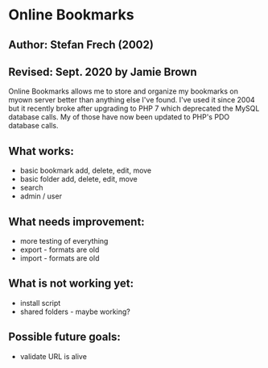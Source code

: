 # Online Bookmarks

## Author: Stefan Frech (2002)
## Revised: Sept. 2020 by Jamie Brown

Online Bookmarks allows me to store and organize my bookmarks on 
myown server better than anything else I've found.  I've used it 
since 2004 but it recently broke after upgrading to PHP 7 which 
deprecated the MySQL database calls.  My of those have now been 
updated to PHP's PDO database calls.

## What works:
* basic bookmark add, delete, edit, move
* basic folder add, delete, edit, move
* search
* admin / user

## What needs improvement:
* more testing of everything
* export - formats are old
* import - formats are old

## What is not working yet:
* install script
* shared folders - maybe working?


## Possible future goals:
* validate URL is alive

